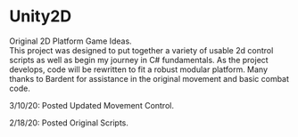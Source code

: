 # Unity2D
Original 2D Platform Game Ideas.  
This project was designed to put together a variety of usable 2d control scripts as well as begin my journey in C# fundamentals.  As the project develops, code will be rewritten to fit a robust modular platform.  Many thanks to Bardent for assistance in the original movement and basic combat code.

3/10/20:  Posted Updated Movement Control.

2/18/20:  Posted Original Scripts.
